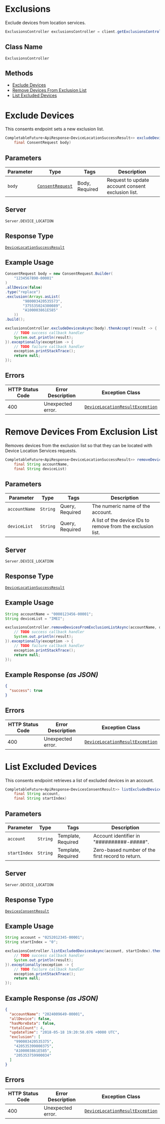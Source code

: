 # Exclusions

Exclude devices from location services.

```java
ExclusionsController exclusionsController = client.getExclusionsController();
```

## Class Name

`ExclusionsController`

## Methods

* [Exclude Devices](../../doc/controllers/exclusions.md#exclude-devices)
* [Remove Devices From Exclusion List](../../doc/controllers/exclusions.md#remove-devices-from-exclusion-list)
* [List Excluded Devices](../../doc/controllers/exclusions.md#list-excluded-devices)


# Exclude Devices

This consents endpoint sets a new exclusion list.

```java
CompletableFuture<ApiResponse<DeviceLocationSuccessResult>> excludeDevicesAsync(
    final ConsentRequest body)
```

## Parameters

| Parameter | Type | Tags | Description |
|  --- | --- | --- | --- |
| `body` | [`ConsentRequest`](../../doc/models/consent-request.md) | Body, Required | Request to update account consent exclusion list. |

## Server

`Server.DEVICE_LOCATION`

## Response Type

[`DeviceLocationSuccessResult`](../../doc/models/device-location-success-result.md)

## Example Usage

```java
ConsentRequest body = new ConsentRequest.Builder(
    "1234567890-00001"
)
.allDevice(false)
.type("replace")
.exclusion(Arrays.asList(
        "980003420535573",
        "375535024300089",
        "A100003861E585"
    ))
.build();

exclusionsController.excludeDevicesAsync(body).thenAccept(result -> {
    // TODO success callback handler
    System.out.println(result);
}).exceptionally(exception -> {
    // TODO failure callback handler
    exception.printStackTrace();
    return null;
});
```

## Errors

| HTTP Status Code | Error Description | Exception Class |
|  --- | --- | --- |
| 400 | Unexpected error. | [`DeviceLocationResultException`](../../doc/models/device-location-result-exception.md) |


# Remove Devices From Exclusion List

Removes devices from the exclusion list so that they can be located with Device Location Services requests.

```java
CompletableFuture<ApiResponse<DeviceLocationSuccessResult>> removeDevicesFromExclusionListAsync(
    final String accountName,
    final String deviceList)
```

## Parameters

| Parameter | Type | Tags | Description |
|  --- | --- | --- | --- |
| `accountName` | `String` | Query, Required | The numeric name of the account. |
| `deviceList` | `String` | Query, Required | A list of the device IDs to remove from the exclusion list. |

## Server

`Server.DEVICE_LOCATION`

## Response Type

[`DeviceLocationSuccessResult`](../../doc/models/device-location-success-result.md)

## Example Usage

```java
String accountName = "0000123456-00001";
String deviceList = "IMEI";

exclusionsController.removeDevicesFromExclusionListAsync(accountName, deviceList).thenAccept(result -> {
    // TODO success callback handler
    System.out.println(result);
}).exceptionally(exception -> {
    // TODO failure callback handler
    exception.printStackTrace();
    return null;
});
```

## Example Response *(as JSON)*

```json
{
  "success": true
}
```

## Errors

| HTTP Status Code | Error Description | Exception Class |
|  --- | --- | --- |
| 400 | Unexpected error. | [`DeviceLocationResultException`](../../doc/models/device-location-result-exception.md) |


# List Excluded Devices

This consents endpoint retrieves a list of excluded devices in an account.

```java
CompletableFuture<ApiResponse<DevicesConsentResult>> listExcludedDevicesAsync(
    final String account,
    final String startIndex)
```

## Parameters

| Parameter | Type | Tags | Description |
|  --- | --- | --- | --- |
| `account` | `String` | Template, Required | Account identifier in "##########-#####". |
| `startIndex` | `String` | Template, Required | Zero-based number of the first record to return. |

## Server

`Server.DEVICE_LOCATION`

## Response Type

[`DevicesConsentResult`](../../doc/models/devices-consent-result.md)

## Example Usage

```java
String account = "0252012345-00001";
String startIndex = "0";

exclusionsController.listExcludedDevicesAsync(account, startIndex).thenAccept(result -> {
    // TODO success callback handler
    System.out.println(result);
}).exceptionally(exception -> {
    // TODO failure callback handler
    exception.printStackTrace();
    return null;
});
```

## Example Response *(as JSON)*

```json
{
  "accountName": "2024009649-00001",
  "allDevice": false,
  "hasMoreData": false,
  "totalCount": 4,
  "updateTime": "2018-05-18 19:20:50.076 +0000 UTC",
  "exclusion": [
    "990003420535375",
    "420535399000375",
    "A100003861E585",
    "205353759900034"
  ]
}
```

## Errors

| HTTP Status Code | Error Description | Exception Class |
|  --- | --- | --- |
| 400 | Unexpected error. | [`DeviceLocationResultException`](../../doc/models/device-location-result-exception.md) |

